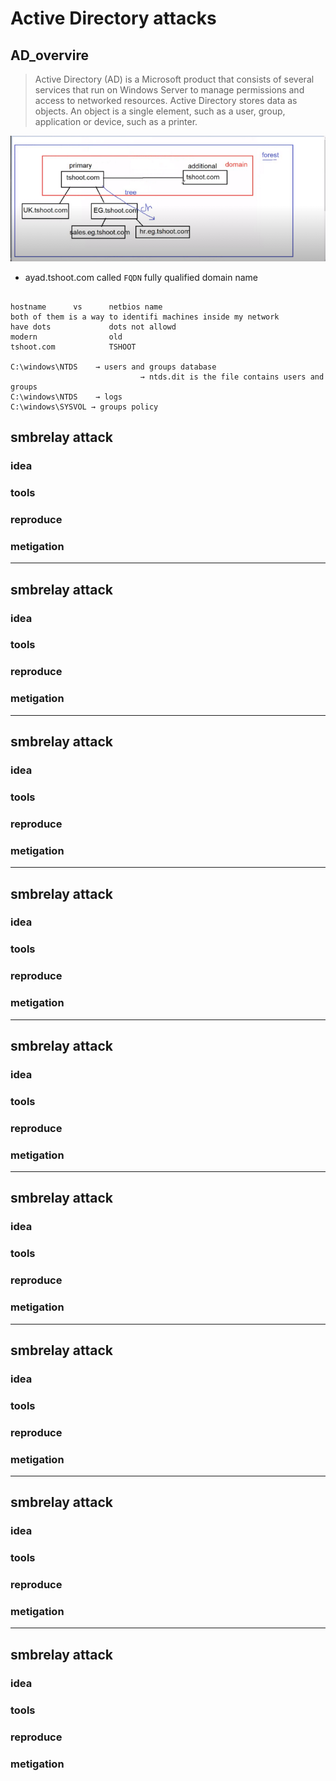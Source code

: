 # Active Directory attacks
## AD_overvire

>Active Directory (AD) is a Microsoft product that consists of several services that run on Windows Server to manage permissions and access to networked resources. Active Directory stores data as objects. An object is a single element, such as a user, group, application or device, such as a printer.

[logo]: img/active.png
![alt text](img/active.png "active direcorty")

* ayad.tshoot.com called `FQDN` fully qualified domain name

```console

hostname      vs      netbios name
both of them is a way to identifi machines inside my network
have dots             dots not allowd
modern                old
tshoot.com            TSHOOT

C:\windows\NTDS    → users and groups database 
                             → ntds.dit is the file contains users and groups
C:\windows\NTDS    → logs
C:\windows\SYSVOL → groups policy
```
## smbrelay attack
### idea
### tools
### reproduce
### metigation

---
## smbrelay attack
### idea
### tools
### reproduce
### metigation

---
## smbrelay attack
### idea
### tools
### reproduce
### metigation

---
## smbrelay attack
### idea
### tools
### reproduce
### metigation

---
## smbrelay attack
### idea
### tools
### reproduce
### metigation

---
## smbrelay attack
### idea
### tools
### reproduce
### metigation

---
## smbrelay attack
### idea
### tools
### reproduce
### metigation

---
## smbrelay attack
### idea
### tools
### reproduce
### metigation

---
## smbrelay attack
### idea
### tools
### reproduce
### metigation









